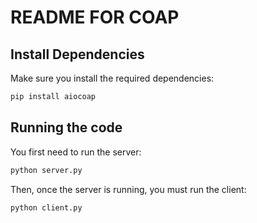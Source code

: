 # README FOR COAP

## Install Dependencies

Make sure you install the required dependencies:

```bash
pip install aiocoap
```

## Running the code

You first need to run the server:

```bash
python server.py
```

Then, once the server is running, you must run the client:

```bash
python client.py
```
